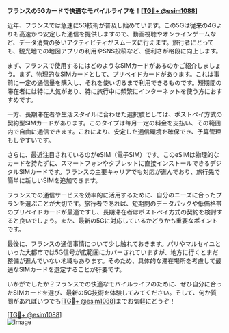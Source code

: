 **フランスの5Gカードで快適なモバイルライフを！[[TG💪+ @esim1088](https://t.me/s/esim1088)]**

近年、フランスでは急速に5G技術が普及し始めています。この5Gは従来の4Gよりも高速かつ安定した通信を提供しますので、動画視聴やオンラインゲームなど、データ消費の多いアクティビティがスムーズに行えます。旅行者にとっても、観光地での地図アプリの利用やSNS投稿など、便利さが格段に向上します。

まず、フランスで使用するにはどのようなSIMカードがあるのかご紹介しましょう。まず、物理的なSIMカードとして、プリペイドカードがあります。これは事前に一定の通信量を購入し、それを使い切るまで利用できるものです。短期間の滞在者には特に人気があり、特に旅行中に頻繁にインターネットを使う方におすすめです。

一方、長期滞在者や生活スタイルに合わせた選択肢としては、ポストペイ方式の契約型SIMカードがあります。このタイプは毎月一定の料金を支払い、その範囲内で自由に通信できます。これにより、安定した通信環境を確保でき、予算管理もしやすいです。

さらに、最近注目されているのがeSIM（電子SIM）です。このeSIMは物理的なカードを持たずに、スマートフォンやタブレットに直接インストールできるデジタルSIMカードです。フランスの主要キャリアでも対応が進んでおり、旅行先で簡単に新しいSIMを追加できます。

フランスでの通信サービスを効率的に活用するために、自分のニーズに合ったプランを選ぶことが大切です。旅行者であれば、短期間のデータパックや低価格帯のプリペイドカードが最適ですし、長期滞在者はポストペイ方式の契約を検討すると良いでしょう。また、最新の5Gに対応しているかどうかも重要なポイントです。

最後に、フランスの通信事情について少し触れておきます。パリやマルセイユといった大都市では5G信号が広範囲にカバーされていますが、地方に行くとまだ整備が進んでいない地域もあります。そのため、具体的な滞在場所を考慮して最適なSIMカードを選定することが肝要です。

いかがでしたか？フランスでの快適なモバイルライフのために、ぜひ自分に合ったSIMカードを選び、最新の5G技術を体験してみてください。そして、何か質問があればいつでも[[TG💪+ @esim1088](https://t.me/s/esim1088)]までお気軽にどうぞ！

[[TG💪+ @esim1088](https://t.me/s/esim1088)]  
![Image](https://i.postimg.cc/Y0z9fWf4/image.png)